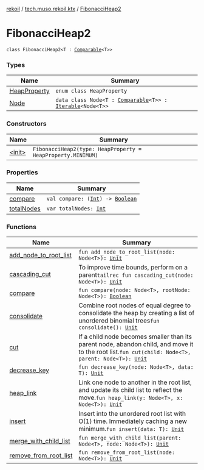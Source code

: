 [rekoil](../../index.md) / [tech.muso.rekoil.ktx](../index.md) / [FibonacciHeap2](./index.md)

# FibonacciHeap2

`class FibonacciHeap2<T : `[`Comparable`](https://kotlinlang.org/api/latest/jvm/stdlib/kotlin/-comparable/index.html)`<T>>`

### Types

| Name | Summary |
|---|---|
| [HeapProperty](-heap-property/index.md) | `enum class HeapProperty` |
| [Node](-node/index.md) | `data class Node<T : `[`Comparable`](https://kotlinlang.org/api/latest/jvm/stdlib/kotlin/-comparable/index.html)`<T>> : `[`Iterable`](https://kotlinlang.org/api/latest/jvm/stdlib/kotlin.collections/-iterable/index.html)`<Node<T>>` |

### Constructors

| Name | Summary |
|---|---|
| [&lt;init&gt;](-init-.md) | `FibonacciHeap2(type: HeapProperty = HeapProperty.MINIMUM)` |

### Properties

| Name | Summary |
|---|---|
| [compare](compare.md) | `val compare: (`[`Int`](https://kotlinlang.org/api/latest/jvm/stdlib/kotlin/-int/index.html)`) -> `[`Boolean`](https://kotlinlang.org/api/latest/jvm/stdlib/kotlin/-boolean/index.html) |
| [totalNodes](total-nodes.md) | `var totalNodes: `[`Int`](https://kotlinlang.org/api/latest/jvm/stdlib/kotlin/-int/index.html) |

### Functions

| Name | Summary |
|---|---|
| [add_node_to_root_list](add_node_to_root_list.md) | `fun add_node_to_root_list(node: Node<T>): `[`Unit`](https://kotlinlang.org/api/latest/jvm/stdlib/kotlin/-unit/index.html) |
| [cascading_cut](cascading_cut.md) | To improve time bounds, perform on a parent`tailrec fun cascading_cut(node: Node<T>): `[`Unit`](https://kotlinlang.org/api/latest/jvm/stdlib/kotlin/-unit/index.html) |
| [compare](compare.md) | `fun compare(node: Node<T>, rootNode: Node<T>): `[`Boolean`](https://kotlinlang.org/api/latest/jvm/stdlib/kotlin/-boolean/index.html) |
| [consolidate](consolidate.md) | Combine root nodes of equal degree to consolidate the heap by creating a list of unordered binomial trees`fun consolidate(): `[`Unit`](https://kotlinlang.org/api/latest/jvm/stdlib/kotlin/-unit/index.html) |
| [cut](cut.md) | If a child node becomes smaller than its parent node, abandon child, and move it to the root list.`fun cut(child: Node<T>, parent: Node<T>): `[`Unit`](https://kotlinlang.org/api/latest/jvm/stdlib/kotlin/-unit/index.html) |
| [decrease_key](decrease_key.md) | `fun decrease_key(node: Node<T>, data: T): `[`Unit`](https://kotlinlang.org/api/latest/jvm/stdlib/kotlin/-unit/index.html) |
| [heap_link](heap_link.md) | Link one node to another in the root list, and update its child list to reflect the move.`fun heap_link(y: Node<T>, x: Node<T>): `[`Unit`](https://kotlinlang.org/api/latest/jvm/stdlib/kotlin/-unit/index.html) |
| [insert](insert.md) | Insert into the unordered root list with O(1) time. Immediately caching a new minimum.`fun insert(data: T): `[`Unit`](https://kotlinlang.org/api/latest/jvm/stdlib/kotlin/-unit/index.html) |
| [merge_with_child_list](merge_with_child_list.md) | `fun merge_with_child_list(parent: Node<T>, node: Node<T>): `[`Unit`](https://kotlinlang.org/api/latest/jvm/stdlib/kotlin/-unit/index.html) |
| [remove_from_root_list](remove_from_root_list.md) | `fun remove_from_root_list(node: Node<T>): `[`Unit`](https://kotlinlang.org/api/latest/jvm/stdlib/kotlin/-unit/index.html) |
